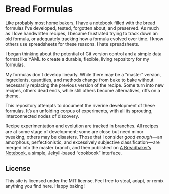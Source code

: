 # Bread Formulas

Like probably most home bakers, I have a notebook filled with the bread formulas I’ve developed, tested, forgotten about, and preserved. As much as I love handwritten recipes, I became frustrated trying to track down an old formula, or adequately tracking how a formula evolved over time. I know others use spreadsheets for these reasons. I hate spreadsheets.

I began thinking about the potential of Git version control and a simple data format like YAML to create a durable, flexible, living repository for my formulas.

My formulas don't develop linearly. While there may be a “master” version, ingredients, quantities, and methods change from bake to bake without necessarily replacing the previous version of the recipe. Some turn into new recipes, others dead ends, while still others become alternatives, riffs on a theme.

This repository attempts to document the riverine development of these formulas. It’s an unfolding corpus of experiments, with all its sprouting, interconnected nodes of discovery.

Recipe experimentation and evolution are tracked in branches. All recipes are at some stage of development; some are close but need minor tweaking, others may be disasters. Those that I consider *good enough* — an amorphous, perfectionistic, and excessively subjective classification — are merged into the master branch, and then published on [A Breadbaker’s Notebook](https://github.com/dananjohnson/breadbakers-notebook), a simple, Jekyll-based “cookbook” interface.

## License

This site is licensed under the MIT license. Feel free to steal, adapt, or remix anything you find here. Happy baking!

